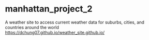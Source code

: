 # manhattan_project_2
A weather site to access current weather data for suburbs, cities, and countries around the world
https://dchung07.github.io/weather_site.github.io/